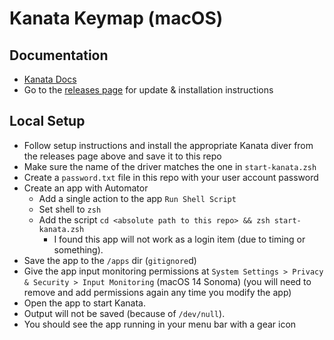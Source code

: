 # Kanata Keymap (macOS)

## Documentation

- [Kanata Docs](https://github.com/jtroo/kanata/blob/main/docs/config.adoc)
- Go to the [releases page](https://github.com/jtroo/kanata/releases) for update & installation instructions

## Local Setup

- Follow setup instructions and install the appropriate Kanata diver from the releases page above and save it to this repo
- Make sure the name of the driver matches the one in `start-kanata.zsh`
- Create a `password.txt` file in this repo with your user account password
- Create an app with Automator
  - Add a single action to the app `Run Shell Script`
  - Set shell to `zsh`
  - Add the script `cd <absolute path to this repo> && zsh start-kanata.zsh`
    - I found this app will not work as a login item (due to timing or something).
- Save the app to the `/apps` dir (`gitignore`d)
- Give the app input monitoring permissions at `System Settings > Privacy & Security > Input Monitoring` (macOS 14 Sonoma) (you will need to remove and add permissions again any time you modify the app)
- Open the app to start Kanata.
- Output will not be saved (because of `/dev/null`).
- You should see the app running in your menu bar with a gear icon

